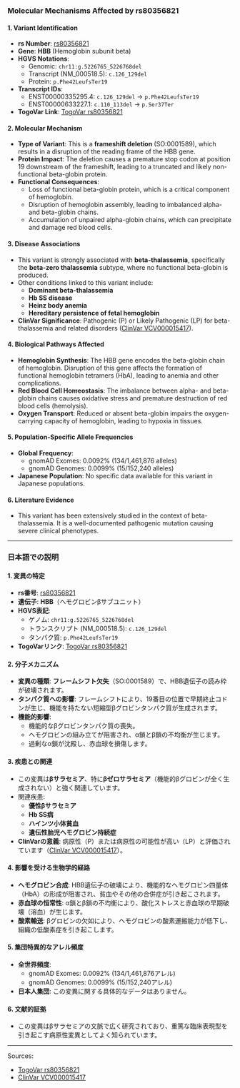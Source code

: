 ### Molecular Mechanisms Affected by rs80356821

#### 1. **Variant Identification**
   - **rs Number**: [rs80356821](https://identifiers.org/dbsnp/rs80356821)
   - **Gene**: **HBB** (Hemoglobin subunit beta)
   - **HGVS Notations**:
     - Genomic: `chr11:g.5226765_5226768del`
     - Transcript (NM_000518.5): `c.126_129del`
     - Protein: `p.Phe42LeufsTer19`
   - **Transcript IDs**:
     - ENST00000335295.4: `c.126_129del` → `p.Phe42LeufsTer19`
     - ENST00000633227.1: `c.110_113del` → `p.Ser37Ter`
   - **TogoVar Link**: [TogoVar rs80356821](https://togovar.org/variant/tgv371136709)

#### 2. **Molecular Mechanism**
   - **Type of Variant**: This is a **frameshift deletion** (SO:0001589), which results in a disruption of the reading frame of the HBB gene.
   - **Protein Impact**: The deletion causes a premature stop codon at position 19 downstream of the frameshift, leading to a truncated and likely non-functional beta-globin protein.
   - **Functional Consequences**:
     - Loss of functional beta-globin protein, which is a critical component of hemoglobin.
     - Disruption of hemoglobin assembly, leading to imbalanced alpha- and beta-globin chains.
     - Accumulation of unpaired alpha-globin chains, which can precipitate and damage red blood cells.

#### 3. **Disease Associations**
   - This variant is strongly associated with **beta-thalassemia**, specifically the **beta-zero thalassemia** subtype, where no functional beta-globin is produced.
   - Other conditions linked to this variant include:
     - **Dominant beta-thalassemia**
     - **Hb SS disease**
     - **Heinz body anemia**
     - **Hereditary persistence of fetal hemoglobin**
   - **ClinVar Significance**: Pathogenic (P) or Likely Pathogenic (LP) for beta-thalassemia and related disorders ([ClinVar VCV000015417](https://www.ncbi.nlm.nih.gov/clinvar/variation/15417)).

#### 4. **Biological Pathways Affected**
   - **Hemoglobin Synthesis**: The HBB gene encodes the beta-globin chain of hemoglobin. Disruption of this gene affects the formation of functional hemoglobin tetramers (HbA), leading to anemia and other complications.
   - **Red Blood Cell Homeostasis**: The imbalance between alpha- and beta-globin chains causes oxidative stress and premature destruction of red blood cells (hemolysis).
   - **Oxygen Transport**: Reduced or absent beta-globin impairs the oxygen-carrying capacity of hemoglobin, leading to hypoxia in tissues.

#### 5. **Population-Specific Allele Frequencies**
   - **Global Frequency**:
     - gnomAD Exomes: 0.0092% (134/1,461,876 alleles)
     - gnomAD Genomes: 0.0099% (15/152,240 alleles)
   - **Japanese Population**: No specific data available for this variant in Japanese populations.

#### 6. **Literature Evidence**
   - This variant has been extensively studied in the context of beta-thalassemia. It is a well-documented pathogenic mutation causing severe clinical phenotypes.

---

### 日本語での説明

#### 1. **変異の特定**
   - **rs番号**: [rs80356821](https://identifiers.org/dbsnp/rs80356821)
   - **遺伝子**: **HBB**（ヘモグロビンβサブユニット）
   - **HGVS表記**:
     - ゲノム: `chr11:g.5226765_5226768del`
     - トランスクリプト (NM_000518.5): `c.126_129del`
     - タンパク質: `p.Phe42LeufsTer19`
   - **TogoVarリンク**: [TogoVar rs80356821](https://togovar.org/variant/tgv371136709)

#### 2. **分子メカニズム**
   - **変異の種類**: **フレームシフト欠失**（SO:0001589）で、HBB遺伝子の読み枠が破壊されます。
   - **タンパク質への影響**: フレームシフトにより、19番目の位置で早期終止コドンが生じ、機能を持たない短縮型βグロビンタンパク質が生成されます。
   - **機能的影響**:
     - 機能的なβグロビンタンパク質の喪失。
     - ヘモグロビンの組み立てが阻害され、α鎖とβ鎖の不均衡が生じます。
     - 過剰なα鎖が沈殿し、赤血球を損傷します。

#### 3. **疾患との関連**
   - この変異は**βサラセミア**、特に**βゼロサラセミア**（機能的βグロビンが全く生成されない）と強く関連しています。
   - 関連疾患:
     - **優性βサラセミア**
     - **Hb SS病**
     - **ハインツ小体貧血**
     - **遺伝性胎児ヘモグロビン持続症**
   - **ClinVarの意義**: 病原性（P）または病原性の可能性が高い（LP）と評価されています（[ClinVar VCV000015417](https://www.ncbi.nlm.nih.gov/clinvar/variation/15417)）。

#### 4. **影響を受ける生物学的経路**
   - **ヘモグロビン合成**: HBB遺伝子の破壊により、機能的なヘモグロビン四量体（HbA）の形成が阻害され、貧血やその他の合併症が引き起こされます。
   - **赤血球の恒常性**: α鎖とβ鎖の不均衡により、酸化ストレスと赤血球の早期破壊（溶血）が生じます。
   - **酸素輸送**: βグロビンの欠如により、ヘモグロビンの酸素運搬能力が低下し、組織の低酸素症を引き起こします。

#### 5. **集団特異的なアレル頻度**
   - **全世界頻度**:
     - gnomAD Exomes: 0.0092% (134/1,461,876アレル)
     - gnomAD Genomes: 0.0099% (15/152,240アレル)
   - **日本人集団**: この変異に関する具体的なデータはありません。

#### 6. **文献的証拠**
   - この変異はβサラセミアの文脈で広く研究されており、重篤な臨床表現型を引き起こす病原性変異としてよく知られています。

--- 
Sources:
- [TogoVar rs80356821](https://togovar.org/variant/tgv371136709)
- [ClinVar VCV000015417](https://www.ncbi.nlm.nih.gov/clinvar/variation/15417)